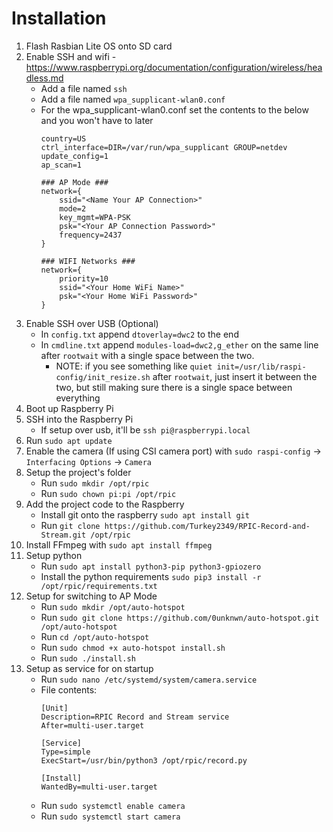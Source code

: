 # Installation
1. Flash Rasbian Lite OS onto SD card
2. Enable SSH and wifi - https://www.raspberrypi.org/documentation/configuration/wireless/headless.md
    - Add a file named `ssh`
    - Add a file named `wpa_supplicant-wlan0.conf`
    - For the wpa_supplicant-wlan0.conf set the contents to the below and you won't have to later
        ```
        country=US
        ctrl_interface=DIR=/var/run/wpa_supplicant GROUP=netdev
        update_config=1
        ap_scan=1

        ### AP Mode ###
        network={
            ssid="<Name Your AP Connection>"
            mode=2
            key_mgmt=WPA-PSK
            psk="<Your AP Connection Password>"
            frequency=2437
        }

        ### WIFI Networks ###
        network={
            priority=10
            ssid="<Your Home WiFi Name>"
            psk="<Your Home WiFi Password>"
        }
        ```
3. Enable SSH over USB (Optional)
    - In `config.txt` append `dtoverlay=dwc2` to the end
    - In `cmdline.txt` append `modules-load=dwc2,g_ether` on the same line after `rootwait` with a single space between the two.
        - NOTE: if you see something like `quiet init=/usr/lib/raspi-config/init_resize.sh` after `rootwait`, just insert it between the two, but still making sure there is a single space between everything
4. Boot up Raspberry Pi
5. SSH into the Raspberry Pi
    - If setup over usb, it'll be `ssh pi@raspberrypi.local`
6. Run `sudo apt update`
7. Enable the camera (If using CSI camera port) with `sudo raspi-config` -> `Interfacing Options` -> `Camera`
7. Setup the project's folder
    - Run `sudo mkdir /opt/rpic`
    - Run `sudo chown pi:pi /opt/rpic`
8. Add the project code to the Raspberry
    - Install git onto the raspberry `sudo apt install git`
    - Run `git clone https://github.com/Turkey2349/RPIC-Record-and-Stream.git /opt/rpic`
9. Install FFmpeg with `sudo apt install ffmpeg`
10. Setup python
    - Run `sudo apt install python3-pip python3-gpiozero`
    - Install the python requirements `sudo pip3 install -r /opt/rpic/requirements.txt`
11. Setup for switching to AP Mode
    - Run `sudo mkdir /opt/auto-hotspot`
    - Run `sudo git clone https://github.com/0unknwn/auto-hotspot.git /opt/auto-hotspot`
    - Run `cd /opt/auto-hotspot`
    - Run `sudo chmod +x auto-hotspot install.sh`
    - Run `sudo ./install.sh`
12. Setup as service for on startup
    - Run `sudo nano /etc/systemd/system/camera.service`
    - File contents:
        ```
        [Unit]
        Description=RPIC Record and Stream service
        After=multi-user.target

        [Service]
        Type=simple
        ExecStart=/usr/bin/python3 /opt/rpic/record.py

        [Install]
        WantedBy=multi-user.target
        ```
    - Run `sudo systemctl enable camera`
    - Run `sudo systemctl start camera`
